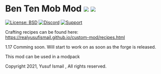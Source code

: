 # Ben Ten Mob Mod [![](http://cf.way2muchnoise.eu/459985.svg)](https://www.curseforge.com/minecraft/mc-mods/ben-ten-mob-mod) [![](http://cf.way2muchnoise.eu/versions/459985.svg)](https://www.curseforge.com/minecraft/mc-mods/ben-ten-mob-mod)
[![License: BSD](https://img.shields.io/badge/License-BSD-green.svg)](https://opensource.org/licenses/BSD)
[![Discord](https://img.shields.io/discord/842490150537527306?label=&logo=discord&logoColor=ffffff&color=7389D8&labelColor=6A7EC2)]( https://discord.gg/kbVDCfvVKe)
[![Support](https://img.shields.io/badge/Gofundme-donate-blue?logo=gofundme)](https://www.gofundme.com/f/bvbqp-help-me-get-a-better-computer)

Crafting recipes can be found here: https://realyusufismail.github.io/custom-mod/recipes.html

1.17 Comming soon. Will start to work on as soon as the forge is released.

This mod can be used in a modpack

Copyright 2021, Yusuf Ismail , All rights reserved.
